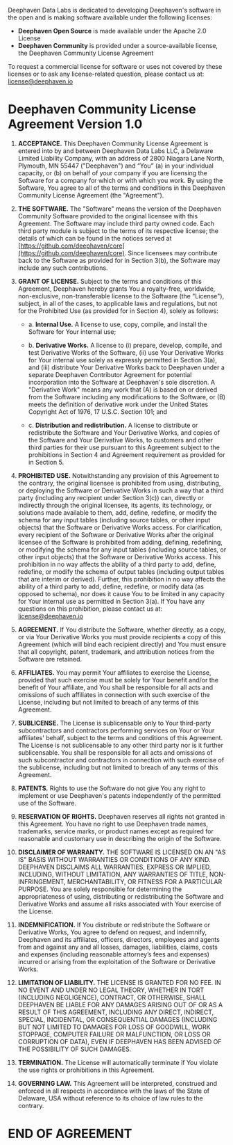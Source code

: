 Deephaven Data Labs is dedicated to developing Deephaven's software in the open
and is making software available under the following licenses:

- **Deephaven Open Source** is made available under the Apache 2.0 License
- **Deephaven Community** is provided under a source-available license, the
Deephaven Community License Agreement

To request a commercial license for software or uses not covered by these
licenses or to ask any license-related question, please contact us at:
[license@deephaven.io](mailto:license@deephaven.io)


# Deephaven Community License Agreement Version 1.0

1. **ACCEPTANCE.** This Deephaven Community License Agreement is entered into by
and between Deephaven Data Labs LLC, a Delaware Limited Liability Company, with
an address of 2800 Niagara Lane North, Plymouth, MN 55447 ("Deephaven") and
“You” (a) in your individual capacity, or (b) on behalf of your company if you
are licensing the Software for a company for which or with which you work. By
using the Software, You agree to all of the terms and conditions in this
Deephaven Community License Agreement (the "Agreement").

2. **THE SOFTWARE.** The "Software" means the version of the Deephaven Community
Software provided to the original licensee with this Agreement. The Software may
include third party owned code. Each third party module is subject to the terms
of its respective license; the details of which can be found in the notices
served at [https://github.com/deephaven/core](https://github.com/deephaven/core).
Since licensees may contribute back to the Software as provided for in Section
3(b), the Software may include any such contributions.

3. **GRANT OF LICENSE.** Subject to the terms and conditions of this Agreement,
Deephaven hereby grants You a royalty-free, worldwide, non-exclusive,
non-transferable license to the Software (the "License"), subject, in all of the
cases, to applicable laws and regulations, but not for the Prohibited Use (as
provided for in Section 4), solely as follows:

   - a. **Internal Use.** A license to use, copy, compile, and install the
Software for Your internal use;

   - b. **Derivative Works.** A license to (i) prepare, develop, compile, and test
Derivative Works of the Software, (ii) use Your Derivative Works for Your
internal use solely as expressly permitted in Section 3(a), and (iii) distribute
Your Derivative Works back to Deephaven under a separate Deephaven Contributor
Agreement for potential incorporation into the Software at Deephaven's sole
discretion. A "Derivative Work" means any work that (A) is based on or derived
from the Software including any modifications to the Software, or (B) meets the
definition of derivative work under the United States Copyright Act of 1976, 17
U.S.C. Section 101; and

   - c. **Distribution and redistribution.** A license to distribute or
redistribute the Software and Your Derivative Works, and copies of the Software
and Your Derivative Works, to customers and other third parties for their use
pursuant to this Agreement subject to the prohibitions in Section 4 and
Agreement requirement as provided for in Section 5.

4. **PROHIBITED USE.** Notwithstanding any provision of this Agreement to the
contrary, the original licensee is prohibited from using, distributing, or
deploying the Software or Derivative Works in such a way that a third party
(including any recipient under Section 3(c)) can, directly or indirectly
through the original licensee, its agents, its technology, or solutions made
available to them, add, define, redefine, or modify the schema for any input
tables (including source tables, or other input objects) that the Software or
Derivative Works access. For clarification, every recipient of the Software or
Derivative Works after the original licensee of the Software is prohibited from
adding, defining, redefining, or modifying the schema for any input tables
(including source tables, or other input objects) that the Software or
Derivative Works access. This prohibition in no way affects the ability of a
third party to add, define, redefine, or modify the schema of output tables
(including output tables that are interim or derived). Further, this
prohibition in no way affects the ability of a third party to add, define,
redefine, or modify data (as opposed to schema), nor does it cause You to be
limited in any capacity for Your internal use as permitted in Section 3(a). If
You have any questions on this prohibition, please contact us at:
[license@deephaven.io](mailto:license@deephaven.io)

5. **AGREEMENT.** If You distribute the Software, whether directly, as a copy,
or via Your Derivative Works you must provide recipients a copy of this
Agreement (which will bind each recipient directly) and You must ensure that all
copyright, patent, trademark, and attribution notices from the Software are
retained.

6. **AFFILIATES.** You may permit Your affiliates to exercise the License,
provided that such exercise must be solely for Your benefit and/or the benefit
of Your affiliate, and You shall be responsible for all acts and omissions of
such affiliates in connection with such exercise of the License, including but
not limited to breach of any terms of this Agreement.

7. **SUBLICENSE.** The License is sublicensable only to Your third-party
subcontractors and contractors performing services on Your or Your affiliates'
behalf, subject to the terms and conditions of this Agreement. The License is
not sublicensable to any other third party nor is it further sublicensable. You
shall be responsible for all acts and omissions of such subcontractor and
contractors in connection with such exercise of the sublicense, including but
not limited to breach of any terms of this Agreement.

8. **PATENTS.** Rights to use the Software do not give You any right to
implement or use Deephaven's patents independently of the permitted use of the
Software.

9. **RESERVATION OF RIGHTS.** Deephaven reserves all rights not granted in this
Agreement. You have no right to use Deephaven trade names, trademarks, service
marks, or product names except as required for reasonable and customary use in
describing the origin of the Software.

10. **DISCLAIMER OF WARRANTY.** THE SOFTWARE IS LICENSED ON AN "AS IS" BASIS
WITHOUT WARRANTIES OR CONDITIONS OF ANY KIND. DEEPHAVEN DISCLAIMS ALL
WARRANTIES, EXPRESS OR IMPLIED, INCLUDING, WITHOUT LIMITATION, ANY WARRANTIES OF
TITLE, NON-INFRINGEMENT, MERCHANTABILITY, OR FITNESS FOR A PARTICULAR PURPOSE.
You are solely responsible for determining the appropriateness of using,
distributing or redistributing the Software and Derivative Works and assume all
risks associated with Your exercise of the License.

11. **INDEMNIFICATION.** If You distribute or redistribute the Software or
Derivative Works, You agree to defend on request, and indemnify, Deephaven and
its affiliates, officers, directors, employees and agents from and against any
and all losses, damages, liabilities, claims, costs and expenses (including
reasonable attorney’s fees and expenses) incurred or arising from the
exploitation of the Software or Derivative Works.

12. **LIMITATION OF LIABILITY.** THE LICENSE IS GRANTED FOR NO FEE. IN NO EVENT
AND UNDER NO LEGAL THEORY, WHETHER IN TORT (INCLUDING NEGLIGENCE), CONTRACT, OR
OTHERWISE, SHALL DEEPHAVEN BE LIABLE FOR ANY DAMAGES ARISING OUT OF OR AS A
RESULT OF THIS AGREEMENT, INCLUDING ANY DIRECT, INDIRECT, SPECIAL, INCIDENTAL,
OR CONSEQUENTIAL DAMAGES (INCLUDING BUT NOT LIMITED TO DAMAGES FOR LOSS OF
GOODWILL, WORK STOPPAGE, COMPUTER FAILURE OR MALFUNCTION, OR LOSS OR CORRUPTION
OF DATA), EVEN IF DEEPHAVEN HAS BEEN ADVISED OF THE POSSIBILITY OF SUCH DAMAGES.

13. **TERMINATION.** The License will automatically terminate if You violate the
use rights or prohibitions in this Agreement.

14. **GOVERNING LAW.** This Agreement will be interpreted, construed and
enforced in all respects in accordance with the laws of the State of Delaware,
USA without reference to its choice of law rules to the contrary.


# END OF AGREEMENT
